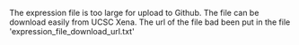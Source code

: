 The expression file is too large for upload to Github. The file can be download easily from UCSC Xena. The url of the file bad been put in the file 'expression_file_download_url.txt'
